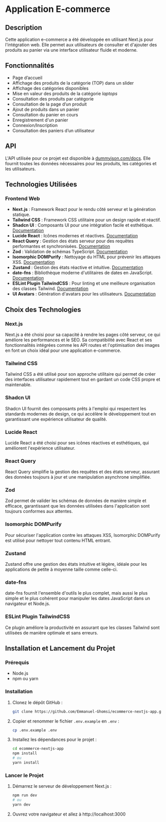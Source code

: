 # Application E-commerce

## Description

Cette application e-commerce a été développée en utilisant Next.js pour l'intégration web. Elle permet aux utilisateurs de consulter et d'ajouter des produits au panier via une interface utilisateur fluide et moderne.

## Fonctionnalités

- Page d’accueil
- Affichage des produits de la catégorie (TOP) dans un slider
- Affichage des catégories disponibles
- Mise en valeur des produits de la catégorie _laptops_
- Consultation des produits par catégorie
- Consultation de la page d’un produit
- Ajout de produits dans un panier
- Consultation du panier en cours
- Enregistrement d'un panier
- Connexion/Inscription
- Consultation des paniers d’un utilisateur

## API

L'API utilisée pour ce projet est disponible à [dummyjson.com/docs](https://dummyjson.com/docs). Elle fournit toutes les données nécessaires pour les produits, les catégories et les utilisateurs.

## Technologies Utilisées

### Frontend Web

- **Next.js** : Framework React pour le rendu côté serveur et la génération statique.
- **Tailwind CSS** : Framework CSS utilitaire pour un design rapide et réactif.
- **Shadcn UI** : Composants UI pour une intégration facile et esthétique. [Documentation](https://ui.shadcn.com/docs/components/)
- **Lucide React** : Icônes modernes et réactives. [Documentation](https://lucide.dev/guide/packages/lucide-react)
- **React Query** : Gestion des états serveur pour des requêtes performantes et synchronisées. [Documentation](https://tanstack.com/query/latest/docs/framework/react/guides/queries)
- **Zod** : Validation de schémas TypeScript. [Documentation](https://zod.dev/)
- **Isomorphic DOMPurify** : Nettoyage du HTML pour prévenir les attaques XSS. [Documentation](https://www.npmjs.com/package/isomorphic-dompurify)
- **Zustand** : Gestion des états réactive et intuitive. [Documentation](https://docs.pmnd.rs/zustand/getting-started/introduction)
- **date-fns** : Bibliothèque moderne d'utilitaires de dates en JavaScript. [Documentation](https://date-fns.org/)
- **ESLint Plugin TailwindCSS** : Pour linting et une meilleure organisation des classes Tailwind. [Documentation](https://www.npmjs.com/package/eslint-plugin-tailwindcss)
- **UI Avatars** : Génération d'avatars pour les utilisateurs. [Documentation](https://ui-avatars.com/)

## Choix des Technologies

### Next.js

Next.js a été choisi pour sa capacité à rendre les pages côté serveur, ce qui améliore les performances et le SEO. Sa compatibilité avec React et ses fonctionnalités intégrées comme les API routes et l'optimisation des images en font un choix idéal pour une application e-commerce.

### Tailwind CSS

Tailwind CSS a été utilisé pour son approche utilitaire qui permet de créer des interfaces utilisateur rapidement tout en gardant un code CSS propre et maintenable.

### Shadcn UI

Shadcn UI fournit des composants prêts à l'emploi qui respectent les standards modernes de design, ce qui accélère le développement tout en garantissant une expérience utilisateur de qualité.

### Lucide React

Lucide React a été choisi pour ses icônes réactives et esthétiques, qui améliorent l'expérience utilisateur.

### React Query

React Query simplifie la gestion des requêtes et des états serveur, assurant des données toujours à jour et une manipulation asynchrone simplifiée.

### Zod

Zod permet de valider les schémas de données de manière simple et efficace, garantissant que les données utilisées dans l'application sont toujours conformes aux attentes.

### Isomorphic DOMPurify

Pour sécuriser l'application contre les attaques XSS, Isomorphic DOMPurify est utilisé pour nettoyer tout contenu HTML entrant.

### Zustand

Zustand offre une gestion des états intuitive et légère, idéale pour les applications de petite à moyenne taille comme celle-ci.

### date-fns

date-fns fournit l'ensemble d'outils le plus complet, mais aussi le plus simple et le plus cohérent pour manipuler les dates JavaScript dans un navigateur et Node.js.

### ESLint Plugin TailwindCSS

Ce plugin améliore la productivité en assurant que les classes Tailwind sont utilisées de manière optimale et sans erreurs.

## Installation et Lancement du Projet

### Prérequis

- Node.js
- npm ou yarn

### Installation

1. Clonez le dépôt GitHub :
   ```bash
   git clone https://github.com/Emmanuel-Ghomsi/ecommerce-nextjs-app.git
   ```

2. Copier et renommer le fichier `.env.example` en `.env` :
   ```bash
   cp .env.example .env
   ```

3. Installez les dépendances pour le projet :
   ```bash
   cd ecommerce-nextjs-app
   npm install
   # ou
   yarn install
   ```

### Lancer le Projet

1. Démarrez le serveur de développement Next.js :
    ```bash
    npm run dev
    # ou
    yarn dev
    ```

2. Ouvrez votre navigateur et allez à http://localhost:3000